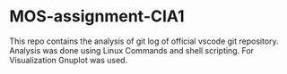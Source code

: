 # MOS-assignment-CIA1
This repo contains the analysis of git log of official vscode git repository. Analysis was done using Linux Commands and shell scripting. For Visualization Gnuplot was used.

